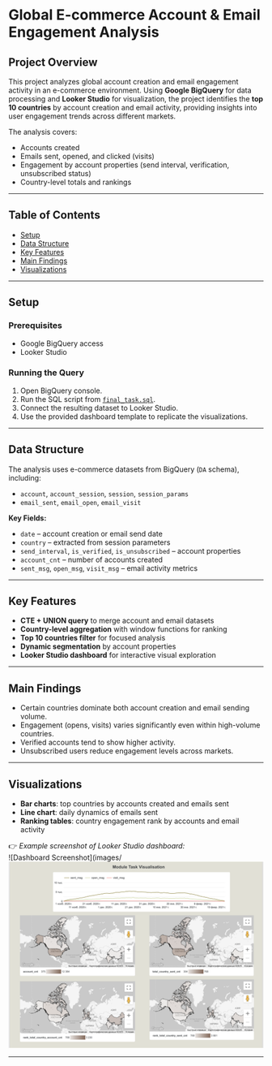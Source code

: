# Global E-commerce Account & Email Engagement Analysis  

## Project Overview  
This project analyzes global account creation and email engagement activity in an e-commerce environment. Using **Google BigQuery** for data processing and **Looker Studio** for visualization, the project identifies the **top 10 countries** by account creation and email activity, providing insights into user engagement trends across different markets.  

The analysis covers:  
- Accounts created  
- Emails sent, opened, and clicked (visits)  
- Engagement by account properties (send interval, verification, unsubscribed status)  
- Country-level totals and rankings  

---

## Table of Contents  
- [Setup](#setup)  
- [Data Structure](#data-structure)  
- [Key Features](#key-features)  
- [Main Findings](#main-findings)  
- [Visualizations](#visualizations)  
 

---

## Setup  

### Prerequisites  
- Google BigQuery access  
- Looker Studio  

### Running the Query  
1. Open BigQuery console.  
2. Run the SQL script from [`final_task.sql`](final_task.sql).  
3. Connect the resulting dataset to Looker Studio.  
4. Use the provided dashboard template to replicate the visualizations.  

---

## Data Structure  
The analysis uses e-commerce datasets from BigQuery (`DA` schema), including:  
- `account`, `account_session`, `session`, `session_params`  
- `email_sent`, `email_open`, `email_visit`  

**Key Fields:**  
- `date` – account creation or email send date  
- `country` – extracted from session parameters  
- `send_interval`, `is_verified`, `is_unsubscribed` – account properties  
- `account_cnt` – number of accounts created  
- `sent_msg`, `open_msg`, `visit_msg` – email activity metrics  

---

## Key Features  
- **CTE + UNION query** to merge account and email datasets  
- **Country-level aggregation** with window functions for ranking  
- **Top 10 countries filter** for focused analysis  
- **Dynamic segmentation** by account properties  
- **Looker Studio dashboard** for interactive visual exploration  

---

## Main Findings  
- Certain countries dominate both account creation and email sending volume.  
- Engagement (opens, visits) varies significantly even within high-volume countries.  
- Verified accounts tend to show higher activity.  
- Unsubscribed users reduce engagement levels across markets.  

---

## Visualizations  
- **Bar charts**: top countries by accounts created and emails sent  
- **Line chart**: daily dynamics of emails sent  
- **Ranking tables**: country engagement rank by accounts and email activity  

👉 *Example screenshot of Looker Studio dashboard:*  
![Dashboard Screenshot](images/![Dashboard Screenshot](Screenshot%202025-09-18%20at%206.23.49%20PM.png)

---


